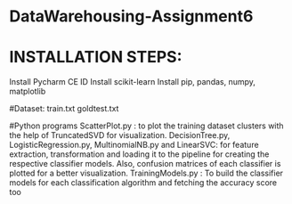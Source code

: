 # DataWarehousing-Assignment6
 
 
# INSTALLATION STEPS:
 
Install Pycharm CE ID 
Install scikit-learn 
Install pip, pandas, numpy, matplotlib 
 
#Dataset:
train.txt
goldtest.txt

#Python programs
ScatterPlot.py : to plot the training dataset clusters with the help of TruncatedSVD for visualization.
DecisionTree.py, LogisticRegression.py, MultinomialNB.py and LinearSVC: for feature extraction, transformation and loading it to the pipeline for creating the respective classifier models. Also, confusion matrices of each classifier is plotted for a better visualization.
TrainingModels.py : To build the classifier models for each classification algorithm and fetching the accuracy score too
